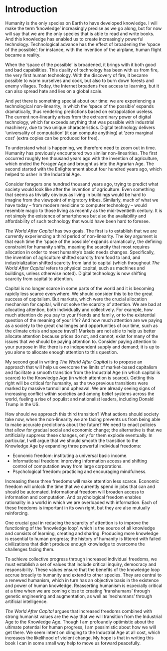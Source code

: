 # Introduction

Humanity is the only species on Earth to have developed knowledge. I will make the term ‘knowledge’ increasingly precise as we go along, but for now will say that we are the only species that is able to read and write books. And this knowledge has enabled us to create increasingly powerful technology. Technological advance has the effect of broadening the ‘space of the possible’; for instance, with the invention of the airplane, human flight became a reality.
 
When the ‘space of the possible’ is broadened, it brings with it both good and bad capabilities. This duality of technology has been with us from fire, the very first human technology. With the discovery of fire, it became possible to warm ourselves and cook, but also to burn down forests and enemy villages. Today, the Internet broadens free access to learning, but it can also spread hate and lies on a global scale.
 
And yet there is something special about our time: we are experiencing a technological non-linearity, in which the ‘space of the possible’ expands dramatically, thus rendering predictions based on extrapolation useless. The current non-linearity arises from the extraordinary power of digital technology, which far exceeds anything that was possible with industrial machinery, due to two unique characteristics. Digital technology delivers ‘universality of computation’ (it can compute anything) at ‘zero marginal cost’ (extra copies can be produced for free).

To understand what is happening, we therefore need to zoom out in time. Humanity has previously encountered two similar non-linearities. The first occurred roughly ten thousand years ago with the invention of agriculture, which ended the Forager Age and brought us into the Agrarian Age. The second started with the Enlightenment about four hundred years ago, which helped to usher in the Industrial Age.
 
Consider foragers one hundred thousand years ago, trying to predict what society would look like after the invention of agriculture. Even something that seems as trivially obvious as living in buildings would be hard to imagine from the viewpoint of migratory tribes. Similarly, much of what we have today – from modern medicine to computer technology – would resemble magic to those living as recently as the mid-twentieth century. It is not simply the existence of smartphones but also the availability and affordability of such technology that would have been hard to foresee.
 
*The World After Capital* has two goals. The first is to establish that we are currently experiencing a third period of non-linearity. The key argument is that each time the ‘space of the possible’ expands dramatically, the defining constraint for humanity shifts, meaning the scarcity that most requires allocation in order to meet humanity’s basic needs changes. Specifically, the invention of agriculture shifted scarcity from food to land, and industrialization shifted scarcity from land to capital (which throughout *The World After Capital* refers to physical capital, such as machines and buildings, unless otherwise noted). Digital technology is now shifting scarcity from capital to attention.
 
Capital is no longer scarce in some parts of the world and it is becoming rapidly less scarce everywhere. We should consider this to be the great success of capitalism. But markets, which were the crucial allocation mechanism for capital, will not solve the scarcity of attention. We are bad at allocating attention, both individually and collectively. For example, how much attention do you pay to your friends and family, or to the existential question of the meaning of your life? And how much attention are we paying as a society to the great challenges and opportunities of our time, such as the climate crisis and space travel? Markets are not able to help us better allocate attention because prices do not, and cannot, exist for many of the issues that we should be paying attention to. Consider paying attention to your purpose in life: there is no independent supply and demand; it is up to you alone to allocate enough attention to this question.
 
My second goal in writing *The World After Capital* is to propose an approach that will help us overcome the limits of market-based capitalism and facilitate a smooth transition from the Industrial Age (in which capital is scarce) to the Knowledge Age (in which attention is scarce). Getting this right will be critical for humanity, as the two previous transitions were marked by massive turmoil and upheaval. We are already seeing signs of increasing conflict within societies and among belief systems across the world, fueling a rise of populist and nationalist leaders, including Donald Trump in the US.

How should we approach this third transition? What actions should society take now, when the non-linearity we are facing prevents us from being able to make accurate predictions about the future? We need to enact policies that allow for gradual social and economic change; the alternative is that we artificially suppress these changes, only for them explode eventually. In particular, I will argue that we should smooth the transition to the Knowledge Age by expanding three powerful individual freedoms: 
- Economic freedom: instituting a universal basic income.
- Informational freedom: improving information access and shifting control of computation away from large corporations.
- Psychological freedom: practicing and encouraging mindfulness. 

Increasing these three freedoms will make attention less scarce. Economic freedom will unlock the time that we currently spend in jobs that can and should be automated. Informational freedom will broaden access to information and computation. And psychological freedom enables rationality in a world in which we are overloaded with information. Each of these freedoms is important in its own right, but they are also mutually reinforcing.
 
One crucial goal in reducing the scarcity of attention is to improve the functioning of the ‘knowledge loop’, which is the source of all knowledge and consists of learning, creating and sharing. Producing more knowledge is essential to human progress; the history of humanity is littered with failed civilizations that didn’t produce enough knowledge to overcome the challenges facing them.
 
To achieve collective progress through increased individual freedoms, we must establish a set of values that include critical inquiry, democracy and responsibility. These values ensure that the benefits of the knowledge loop accrue broadly to humanity and extend to other species. They are central to a renewed humanism, which in turn has an objective basis in the existence and power of human knowledge. Reasserting humanism is especially critical at a time when we are coming close to creating ‘transhumans’ through genetic engineering and augmentation, as well as ‘neohumans’ through artificial intelligence.
 
*The World After Capital* argues that increased freedoms combined with strong humanist values are the way that we will transition from the Industrial Age to the Knowledge Age. Though I am profoundly optimistic about the ultimate potential for human progress, I am pessimistic about how we will get there. We seem intent on clinging to the Industrial Age at all cost, which increases the likelihood of violent change. My hope is that in writing this book I can in some small way help to move us forward peacefully.
